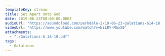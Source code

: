 ```yaml
---
templateKey: stream 
title: Set Apart Unto God 
date: 2019-06-23T00:00:00.000Z
audioUrl: 'https://soundcloud.com/parkdale-2/19-06-23-galatians-614-18'
videoUrl: 'https://www.youtube.com/watch?v=NiLRY-MhxX0'
attachments: 
  - "./Galatians-6.14-18.pdf"
tags:
  - Galations
---
```

